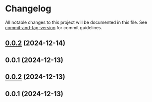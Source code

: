 # Changelog

All notable changes to this project will be documented in this file. See [commit-and-tag-version](https://github.com/absolute-version/commit-and-tag-version) for commit guidelines.

## [0.0.2](https://github.com/devthefuture-org/blastra/compare/v0.0.1...v0.0.2) (2024-12-14)

## 0.0.1 (2024-12-13)

## [0.0.2](https://github.com/devthefuture-org/blastra/compare/v0.0.1...v0.0.2) (2024-12-13)

## 0.0.1 (2024-12-13)
